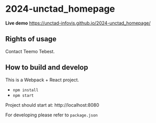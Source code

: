 # 2024-unctad_homepage

**Live demo** https://unctad-infovis.github.io/2024-unctad_homepage/

## Rights of usage

Contact Teemo Tebest.

## How to build and develop

This is a Webpack + React project.

* `npm install`
* `npm start`

Project should start at: http://localhost:8080

For developing please refer to `package.json`